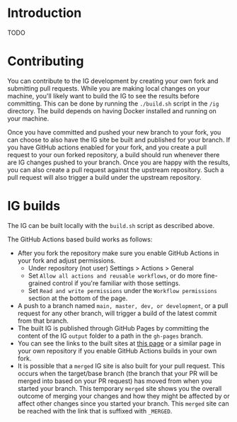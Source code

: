 # Introduction

TODO

# Contributing

You can contribute to the IG development by creating your own fork and submitting pull requests. While you are making local changes on your machine, you'll likely want to build the IG to see the results before committing.  This can be done by running the `./build.sh` script in the `/ig` directory. The build depends on having Docker installed and running on your machine.

Once you have committed and pushed your new branch to your fork, you can choose to also have the IG site be built and published for your branch. If you have GitHub actions enabled for your fork, and you create a pull request to your oun forked repository, a build should run whenever there are IG changes pushed to your branch. Once you are happy with the results, you can also create a pull request against the upstream repository. Such a pull request will also trigger a build under the upstream repository.

# IG builds

The IG can be built locally with the `build.sh` script as described above.

The GitHub Actions based build works as follows:
* After you fork the repository make sure you enable GitHub Actions in your fork and adjust permissions.
  * Under repository (not user) Settings > Actions > General
  * Set `Allow all actions and reusable workflows`, or do more fine-grained control if you're familiar with those settings.
  * Set `Read and write permissions` under the `Workflow permissions` section at the bottom of the page.
* A push to a branch named `main, master, dev, or development`, or a pull request for any other branch, will trigger a build of the latest commit from that branch.
* The built IG is published through GitHub Pages by committing the content of the IG `output` folder to a path in the `gh-pages` branch.
* You can see the links to the built sites at [this page](https://github.com/phenopackets/core-ig/blob/gh-pages/IG_BUILDS.md) or a similar page in your own repository if you enable GitHub Actions builds in your own fork.
* It is possible that a `merged` IG site is also built for your pull request. This occurs when the target/base branch (the branch that your PR will be merged into based on your PR request) has moved from when you started your branch. This temporary `merged` site shows you the overall outcome of merging your changes and how they might be affected by or affect other changes since you started your branch. This `merged` site can be reached with the link that is suffixed with `_MERGED`.

